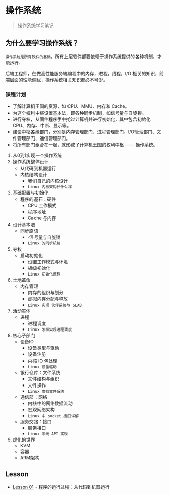 # 操作系统

> 操作系统学习笔记

## 为什么要学习操作系统？

`操作系统是所有软件的基础`，所有上层软件都要依赖于操作系统提供的各种机制，才能运行。

后端工程师，在做高性能服务端编程中的内存，进程，线程，I/O 相关的知识，前端层面的性能调优，操作系统相关知识都必不可少。

### 课程计划

- 了解计算机王国的资源，如 CPU、MMU、内存和 Cache。
- 为这个权利中枢设置基本法，即各种同步机制，如信号量与自旋锁。
- 进行夺权，从固件程序手中抢过计算机并进行初始化，其中包含初始化 CPU、内存、中断、显示等。
- 建设中枢各级部门，分别是内存管理部门、进程管理部门、I/O管理部门、文件管理部门、通信管理部门。
- 将所有部门组合在一起，就形成了计算机王国的权利中枢 —— 操作系统。

1. 从0到1实现一个操作系统
2. 操作系统整体设计
   - 从代码到机器运行
   - 内核结构设计
     - 我们自己的内核设计
     - `Linux 内核架构长什么样`
3. 基础配置与初始化
   - 程序的基石：硬件
     - CPU 工作模式
     - 程序地址
     - Cache 与内存
4. 设计基本法
   - 同步原语
     - ·信号量与自旋锁
     - `Linux 的同步机制`
5. 夺权
   - 启动初始化
     - 设置工作模式与环境
     - 板级初始化
     - `Linux 初始化流程`
6. 土地革命
   - 内存管理
     - 内存的组织与划分
     - 虚拟内存分配与释放
     - `Linux 实现 伙伴系统与 SLAB`
7. 活动实体
   - 进程
     - 进程调度
     - `Linux 怎样实现进程调度`
8. 核心子部门
   - 设备IO
     - 设备类型与驱动
     - 设备注册
     - 内核 IO 包处理
     - `Linux 设备驱动`
   - 银行仓库：文件系统
     - 文件结构与组织
     - 文件操作
     - `Linux 虚拟文件系统`
   - 通信部：网络
     - 内核中的网络数据流动
     - 宏观网络架构
     - `Linux 中 socket 接口详解`
   - 服务交接：接口
     - 服务接口
     - `Linux 系统 API 实现`
9. 虚化的世界
   - KVM
   - 容器
   - ARM架构

## Lesson

* [Lesson 01](./lesson01) - 程序的运行过程：从代码到机器运行
